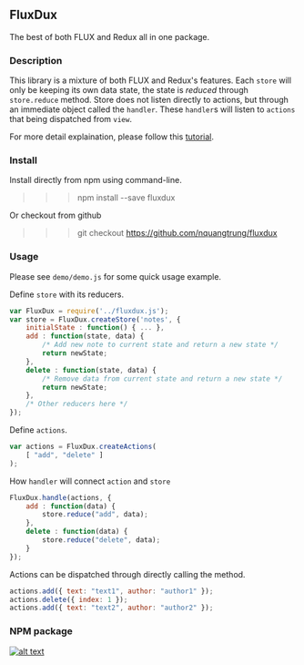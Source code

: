 ## FluxDux
The best of both FLUX and Redux all in one package.

### Description
This library is a mixture of both FLUX and Redux's features. Each `store` will only be keeping its own data state, the state is *reduced* through `store.reduce` method. Store does not listen directly to actions, but through an immediate object called the `handler`. These `handler`s will listen to `actions` that being dispatched from `view`.

For more detail explaination, please follow this [tutorial][fluxdux_tutorial].
### Install
Install directly from npm using command-line.
>>> npm install --save fluxdux

Or checkout from github
>>> git checkout https://github.com/nquangtrung/fluxdux

### Usage
Please see `demo/demo.js` for some quick usage example.

Define `store` with its reducers.
```javascript
var FluxDux = require('../fluxdux.js');
var store = FluxDux.createStore('notes', {
	initialState : function() { ... },
    add : function(state, data) { 
        /* Add new note to current state and return a new state */ 
        return newState; 
    },
    delete : function(state, data) { 
        /* Remove data from current state and return a new state */ 
        return newState; 
    },
    /* Other reducers here */
});
```
Define `actions`.
```javascript
var actions = FluxDux.createActions(
	[ "add", "delete" ]
);
```
How `handler` will connect `action` and `store`
```javascript
FluxDux.handle(actions, {
	add : function(data) {
        store.reduce("add", data);
	},
	delete : function(data) {
        store.reduce("delete", data);
	}
});
```
Actions can be dispatched through directly calling the method.
```javascript
actions.add({ text: "text1", author: "author1" });
actions.delete({ index: 1 });
actions.add({ text: "text2", author: "author2" });
```
### NPM package
[![alt text][fluxdux_badge]][fluxdux_npm]

[fluxdux_badge]: https://nodei.co/npm/fluxdux.png?downloads=true&downloadRank=true&stars=true "fluxdux"
[fluxdux_github]: https://github.com/nquangtrung/fluxdux
[fluxdux_npm]: https://www.npmjs.com/package/fluxdux
[fluxdux_tutorial]: http://blog.trontria.com/fluxdux-tutorial/